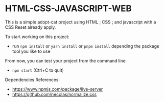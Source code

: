 # HTML-CSS-JAVASCRIPT-WEB
This is a simple adopt-cat project using HTML ; CSS ; and javascript with a CSS Reset already apply.

To start working on this project:
- run `npm install` or `yarn install` or `pnpm install` depending the package tool you like to use

From now, you can test your project from the command line.
- `npm start` (Ctrl+C to quit)

Dependencies References:
- https://www.npmjs.com/package/live-server
- https://github.com/necolas/normalize.css